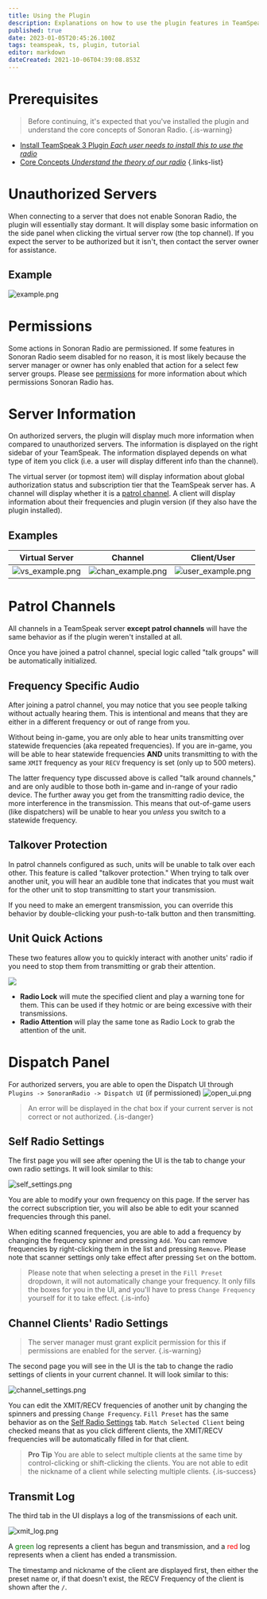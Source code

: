 ```yaml
---
title: Using the Plugin
description: Explanations on how to use the plugin features in TeamSpeak
published: true
date: 2023-01-05T20:45:26.100Z
tags: teamspeak, ts, plugin, tutorial
editor: markdown
dateCreated: 2021-10-06T04:39:08.853Z
---
```


# Prerequisites

> Before continuing, it's expected that you've installed the plugin and understand the core concepts of Sonoran Radio.
{.is-warning}

- [Install TeamSpeak 3 Plugin *Each user needs to install this to use the radio*](/tutorials/install-plugin)
- [Core Concepts *Understand the theory of our radio*](/tutorials/core-concepts)
{.links-list}

# Unauthorized Servers

When connecting to a server that does not enable Sonoran Radio, the plugin will essentially stay dormant. It will display some basic information on the side panel when clicking the virtual server row (the top channel). If you expect the server to be authorized but it isn't, then contact the server owner for assistance.

## Example
![example.png](https://i.imgur.com/JtzaM3y.png)

# Permissions

Some actions in Sonoran Radio are permissioned. If some features in Sonoran Radio seem disabled for no reason, it is most likely because the server manager or owner has only enabled that action for a select few server groups. Please see [permissions](/tutorials/permissions#current-permissions) for more information about which permissions Sonoran Radio has.

# Server Information

On authorized servers, the plugin will display much more information when compared to unauthorized servers. The information is displayed on the right sidebar of your TeamSpeak. The information displayed depends on what type of item you click (i.e. a user will display different info than the channel).

The virtual server (or topmost item) will display information about global authorization status and subscription tier that the TeamSpeak server has. A channel will display whether it is a [patrol channel](#patrol-channels). A client will display information about their frequencies and plugin version (if they also have the plugin installed).

## Examples

|Virtual Server|Channel|Client/User|
|-|-|-|
|![vs_example.png](https://i.imgur.com/6iA7o6x.png)|![chan_example.png](https://i.imgur.com/xPU9duM.png)|![user_example.png](https://i.imgur.com/4Hri5BM.png)|

# Patrol Channels

All channels in a TeamSpeak server **except patrol channels** will have the same behavior as if the plugin weren't installed at all.

Once you have joined a patrol channel, special logic called "talk groups" will be automatically initialized. 

## Frequency Specific Audio

After joining a patrol channel, you may notice that you see people talking without actually hearing them. This is intentional and means that they are either in a different frequency or out of range from you.

Without being in-game, you are only able to hear units transmitting over statewide frequencies (aka repeated frequencies). If you are in-game, you will be able to hear statewide frequencies **AND** units transmitting to with the same `XMIT` frequency as your `RECV` frequency is set (only up to 500 meters).

The latter frequency type discussed above is called "talk around channels," and are only audible to those both in-game and in-range of your radio device. The further away you get from the transmitting radio device, the more interference in the transmission. This means that out-of-game users (like dispatchers) will be unable to hear you *unless* you switch to a statewide frequency.

## Talkover Protection

In patrol channels configured as such, units will be unable to talk over each other. This feature is called "talkover protection." When trying to talk over another unit, you will hear an audible tone that indicates that you must wait for the other unit to stop transmitting to start your transmission.

If you need to make an emergent transmission, you can override this behavior by double-clicking your push-to-talk button and then transmitting.

## Unit Quick Actions

These two features allow you to quickly interact with another units' radio if you need to stop them from transmitting or grab their attention.

![](https://i.imgur.com/fl51bla.png)

* **Radio Lock** will mute the specified client and play a warning tone for them. This can be used if they hotmic or are being excessive with their transmissions.
* **Radio Attention** will play the same tone as Radio Lock to grab the attention of the unit.

# Dispatch Panel

For authorized servers, you are able to open the Dispatch UI through `Plugins -> SonoranRadio -> Dispatch UI` (if permissioned)
![open_ui.png](https://i.imgur.com/dX9BJXU.png)

> An error will be displayed in the chat box if your current server is not correct or not authorized.
{.is-danger}


## Self Radio Settings

The first page you will see after opening the UI is the tab to change your own radio settings. It will look similar to this:

![self_settings.png](https://i.imgur.com/zEovr1o.png)

You are able to modify your own frequency on this page. If the server has the correct subscription tier, you will also be able to edit your scanned frequencies through this panel.

When editing scanned frequencies, you are able to add a frequency by changing the frequency spinner and pressing `Add`. You can remove frequencies by right-clicking them in the list and pressing `Remove`. Please note that scanner settings only take effect after pressing `Set` on the bottom.

> Please note that when selecting a preset in the `Fill Preset` dropdown, it will not automatically change your frequency. It only fills the boxes for you in the UI, and you'll have to press `Change Frequency` yourself for it to take effect.
{.is-info}

## Channel Clients' Radio Settings

> The server manager must grant explicit permission for this if permissions are enabled for the server.
{.is-warning}

The second page you will see in the UI is the tab to change the radio settings of clients in your current channel. It will look similar to this:

![channel_settings.png](https://i.imgur.com/KEG6akK.png)

You can edit the XMIT/RECV frequencies of another unit by changing the spinners and pressing `Change Frequency`. `Fill Preset` has the same behavior as on the [Self Radio Settings](#self-radio-settings) tab. `Match Selected Client` being checked means that as you click different clients, the XMIT/RECV frequencies will be automatically filled in for that client.

> **Pro Tip** You are able to select multiple clients at the same time by control-clicking or shift-clicking the clients. You are not able to edit the nickname of a client while selecting multiple clients.
{.is-success}

## Transmit Log

The third tab in the UI displays a log of the transmissions of each unit.

![xmit_log.png](https://i.imgur.com/jOkn9MT.png)

A <span style="color:green">green</span> log represents a client has begun and transmission, and a <span style="color:red">red</span> log represents when a client has ended a transmission.

The timestamp and nickname of the client are displayed first, then either the preset name or, if that doesn't exist, the RECV Frequency of the client is shown after the `/`.